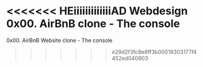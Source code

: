 <<<<<<< HEiiiiiiiiiiiiiAD
 Webdesign 0x00. AirBnB clone - The console
=======
0x00. AirBnB  Website  clone - The console
>>>>>>> e29d2f3fc8e8ff3b00018303177f4452ed040903
